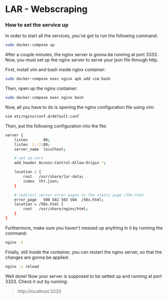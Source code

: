 # LAR - Webscraping

### How to set the service up
In order to start all the services, you've got to run the following command: 

```bash
sudo docker-compose up
```

After a couple minutes, the nginx server is gonna be running at port 3333. Now, you must set up the 
nginx server to serve your json file through http.

First, install vim and bash inside nginx container: 

```bash
sudo docker-compose exec nginx apk add vim bash
```

Then, open up the nginx container: 

```bash
sudo docker-compose exec nginx bash
```

Now, all you have to do is opening the nginx configuration file using vim: 

```bash
vim etc/nginx/conf.d/default.conf
```

Then, put the following configuration into the file: 

```bash
server {
    listen       80;
    listen  [::]:80;
    server_name  localhost;

    # set up cors
    add_header Access-Control-Allow-Origin *;

    location / {
        root   /usr/share/lar-data;
        index  tht.json;
    }

    # redirect server error pages to the static page /50x.html
    error_page   500 502 503 504  /50x.html;
    location = /50x.html {
        root   /usr/share/nginx/html;
    }
}
```

Furthermore, make sure you haven't messed up anything in it by running the command: 
```bash
nginx -t
```

Finally, still inside the container, you can restart the nginx server, so that the changes are gonna be applied: 

```bash
nginx -s reload
```

Well done! Now your server is supposed to be setted up and running at port 3333. Check it out by running:

> http://localhost:3333
